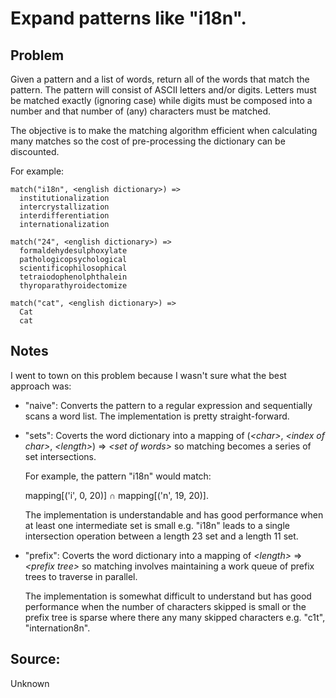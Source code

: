 # Expand patterns like "i18n".

## Problem

Given a pattern and a list of words, return all of the words that match
the pattern. The pattern will consist of ASCII letters and/or digits.
Letters must be matched exactly (ignoring case) while digits must be
composed into a number and that number of (any) characters must be matched.

The objective is to make the matching algorithm efficient when calculating
many matches so the cost of pre-processing the dictionary can be discounted.

For example:

    match("i18n", <english dictionary>) =>
      institutionalization
      intercrystallization
      interdifferentiation
      internationalization
    
    match("24", <english dictionary>) =>
      formaldehydesulphoxylate
      pathologicopsychological
      scientificophilosophical
      tetraiodophenolphthalein
      thyroparathyroidectomize

    match("cat", <english dictionary>) =>
      Cat
      cat

## Notes

I went to town on this problem because I wasn't sure what the best approach was:

* "naive": Converts the pattern to a regular expression and sequentially scans
  a word list. The implementation is pretty straight-forward.
* "sets": Coverts the word dictionary into a mapping of
  (*\<char\>*, *\<index of char\>*, *\<length\>*) => *\<set of words\>*
  so matching becomes a series of set intersections.

  For example, the pattern "i18n" would match:

  mapping[('i', 0, 20)] ∩ mapping[('n', 19, 20)].

  The implementation is understandable and has good performance when at
  least one intermediate set is small e.g. "i18n" leads to a single
  intersection operation between a length 23 set and a length 11 set.

* "prefix": Coverts the word dictionary into a mapping of
  *\<length\>* => *\<prefix tree\>* so matching involves maintaining
  a work queue of prefix trees to traverse in parallel.

  The implementation is somewhat difficult to understand but has
  good performance when the number of characters skipped is small or
  the prefix tree is sparse where there any many skipped characters e.g.
  "c1t", "internation8n".

## Source:

Unknown
